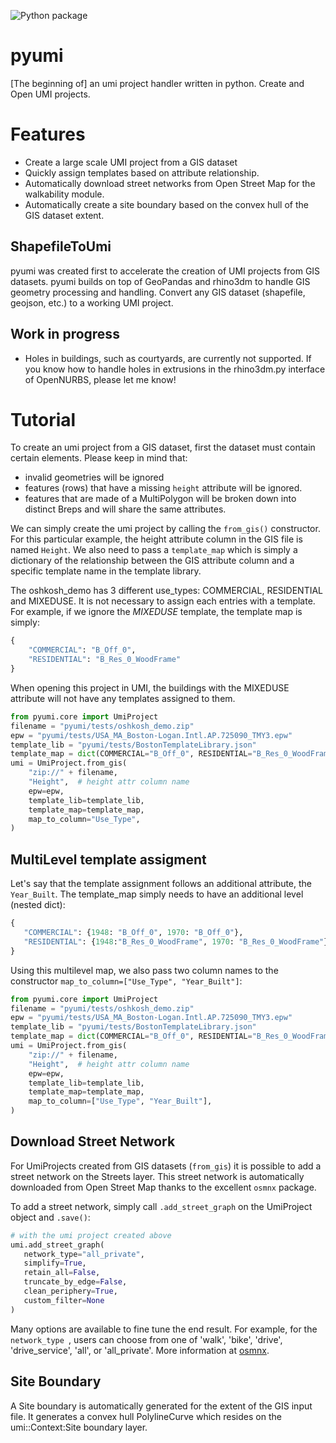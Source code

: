 ![Python package](https://github.com/samuelduchesne/pyumi/workflows/Python%20package/badge.svg?branch=master)

# pyumi

[The beginning of] an umi project handler written in python. Create and Open UMI projects.

# Features

- Create a large scale UMI project from a GIS dataset
- Quickly assign templates based on attribute relationship.
- Automatically download street networks from Open Street Map for the walkability module.
- Automatically create a site boundary based on the convex hull of the GIS dataset
 extent.
 
## ShapefileToUmi

pyumi was created first to accelerate the creation of UMI projects from GIS datasets.
pyumi builds on top of GeoPandas and rhino3dm to handle GIS geometry processing and
handling. Convert any GIS dataset (shapefile, geojson, etc.) to a working UMI project.

## Work in progress

- Holes in buildings, such as courtyards, are currently not supported. If you know how to
handle holes in extrusions in the rhino3dm.py interface of OpenNURBS, please let me know!

# Tutorial

To create an umi project from a GIS dataset, first the dataset must contain certain elements. Please keep in mind that:
- invalid geometries will be ignored
- features (rows) that have a missing `height` attribute will be ignored.
- features that are made of a MultiPolygon will be broken down into distinct Breps and will share the same attributes.

We can simply create the umi project by calling the `from_gis()` constructor. For this particular example, the height
attribute column in the GIS file is named `Height`. We also need to pass a `template_map` which is simply a 
dictionary of the relationship between the GIS attribute column and a specific template name in the template library.

The oshkosh_demo has 3 different use_types: COMMERCIAL, RESIDENTIAL and MIXEDUSE. It is not necessary to assign each
entries with a template. For example, if we ignore the *MIXEDUSE* template, the template map is simply:
 
``` python
{
    "COMMERCIAL": "B_Off_0",
    "RESIDENTIAL": "B_Res_0_WoodFrame"
}
```

When opening this project in UMI, the buildings with the MIXEDUSE attribute will not have any templates assigned to
them.

``` python
from pyumi.core import UmiProject
filename = "pyumi/tests/oshkosh_demo.zip"
epw = "pyumi/tests/USA_MA_Boston-Logan.Intl.AP.725090_TMY3.epw"
template_lib = "pyumi/tests/BostonTemplateLibrary.json"
template_map = dict(COMMERCIAL="B_Off_0", RESIDENTIAL="B_Res_0_WoodFrame")
umi = UmiProject.from_gis(
    "zip://" + filename,
    "Height",  # height attr column name
    epw=epw,
    template_lib=template_lib,
    template_map=template_map,
    map_to_column="Use_Type",
)
```

## MultiLevel template assigment

Let's say that the template assignment follows an additional attribute, the `Year_Built`. The template_map simply needs
to have an additional level (nested dict):
 
 ``` python
{
    "COMMERCIAL": {1948: "B_Off_0", 1970: "B_Off_0"},
    "RESIDENTIAL": {1948:"B_Res_0_WoodFrame", 1970: "B_Res_0_WoodFrame"}
}
```

Using this multilevel map, we also pass two column names to the constructor `map_to_column=["Use_Type", "Year_Built"]`:

``` python
from pyumi.core import UmiProject
filename = "pyumi/tests/oshkosh_demo.zip"
epw = "pyumi/tests/USA_MA_Boston-Logan.Intl.AP.725090_TMY3.epw"
template_lib = "pyumi/tests/BostonTemplateLibrary.json"
template_map = dict(COMMERCIAL="B_Off_0", RESIDENTIAL="B_Res_0_WoodFrame")
umi = UmiProject.from_gis(
    "zip://" + filename,
    "Height",  # height attr column name
    epw=epw,
    template_lib=template_lib,
    template_map=template_map,
    map_to_column=["Use_Type", "Year_Built"],
)
```

## Download Street Network

For UmiProjects created from GIS datasets (`from_gis`) it is possible to add a street
network on the Streets layer. This street network is automatically downloaded from Open
Street Map thanks to the excellent `osmnx` package.

To add a street network, simply call `.add_street_graph` on the UmiProject object and
 `.save()`:
 
 ``` python
# with the umi project created above
umi.add_street_graph(
    network_type="all_private",
    simplify=True,
    retain_all=False,
    truncate_by_edge=False,
    clean_periphery=True,
    custom_filter=None
)
```

Many options are available to fine tune the end result. For example, for the `network_type
`, users can choose from one of 'walk', 'bike', 'drive', 'drive_service', 'all', or
'all_private'. More information at
[osmnx](https://osmnx.readthedocs.io/en/stable/osmnx.html#osmnx.graph.graph_from_polygon).

## Site Boundary

A Site boundary is automatically generated for the extent of the GIS input file. It
generates a convex hull PolylineCurve which resides on the umi::Context:Site boundary
layer.